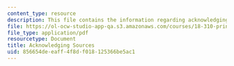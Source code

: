 ```yaml
---
content_type: resource
description: This file contains the information regarding acknowledging sources.
file: https://ol-ocw-studio-app-qa.s3.amazonaws.com/courses/18-310-principles-of-discrete-applied-mathematics-fall-2013/856654deeaff4f8df018125366be5ac1_MIT18_310F13_acknowledg.pdf
file_type: application/pdf
resourcetype: Document
title: Acknowledging Sources
uid: 856654de-eaff-4f8d-f018-125366be5ac1
---
```


